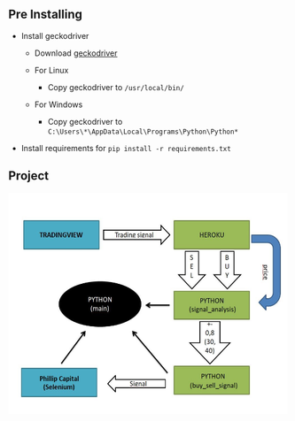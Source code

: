## Pre Installing
 - Install geckodriver
   - Download [geckodriver](https://github.com/mozilla/geckodriver/releases)
   - For Linux
     - Copy geckodriver to `/usr/local/bin/`

   - For Windows
     - Copy geckodriver to `C:\Users\*\AppData\Local\Programs\Python\Python*`

 - Install requirements for `pip install -r requirements.txt`


## Project
<img src="https://github.com/layofthenone/phillipcapital-poems-trader/blob/master/project.JPG" width="600" height="400" />
